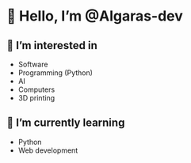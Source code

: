 
# 👋 Hello, I’m @Algaras-dev
## 👀 I’m interested in

- Software
- Programming (Python)
- AI
- Computers
- 3D printing

## 🌱 I’m currently learning

- Python
- Web development

<!--- 
## 💞️ I’m looking to collaborate on
--->

<!--
## 📫 How to reach me ...
--->

<!---
Algaras-dev/Algaras-dev is a ✨ special ✨ repository because its `README.md` (this file) appears on your GitHub profile.
You can click the Preview link to take a look at your changes.
--->
